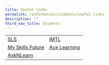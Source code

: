 ```yaml
---
title: Useful links
permalink: /information/students/useful-links
description: ""
third_nav_title: Students
---
```

|  |  | 
| -------- | -------- | 
| [SLS](https://vle.learning.moe.edu.sg/login) | [iMTL](https://imtl.moe.edu.sg/cos/o.x?c=/ca7_imtl/user&func=login) | 
| [My Skills Future](https://www.myskillsfuture.sg/content/student/en/secondary.html) | [Ace Learning ](https://www.ace-learning.com/) |
| [AskNLearn](https://lms.wizlearn.com/LMS/Login_main.aspx) | | 